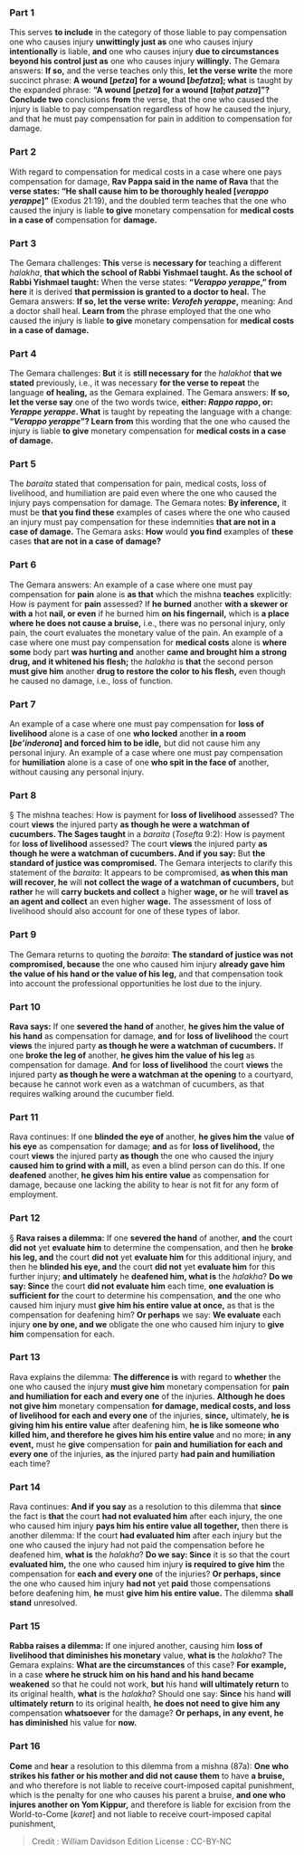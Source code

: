 
### Part 1
This serves <b>to include</b> in the category of those liable to pay compensation one who causes injury <b>unwittingly just as</b> one who causes injury <b>intentionally</b> is liable, <b>and</b> one who causes injury <b>due to circumstances beyond his control just as</b> one who causes injury <b>willingly.</b> The Gemara answers: <b>If so,</b> and the verse teaches only this, <b>let the verse write</b> the more succinct phrase: <b>A wound [<i>petza</i>] for a wound [<i>befatza</i>]; what</b> is taught by the expanded phrase: <b>“A wound [<i>petza</i>] for a wound [<i>taḥat patza</i>]”? Conclude two</b> conclusions <b>from</b> the verse, that the one who caused the injury is liable to pay compensation regardless of how he caused the injury, and that he must pay compensation for pain in addition to compensation for damage.

### Part 2
With regard to compensation for medical costs in a case where one pays compensation for damage, <b>Rav Pappa said in the name of Rava</b> that the <b>verse states: “He shall cause him to be thoroughly healed [<i>verappo yerappe</i>]”</b> (Exodus 21:19), and the doubled term teaches that the one who caused the injury is liable <b>to give</b> monetary compensation for <b>medical costs in a case of</b> compensation for <b>damage.</b>

### Part 3
The Gemara challenges: <b>This</b> verse is <b>necessary for</b> teaching a different <i>halakha</i>, <b>that which the school of Rabbi Yishmael taught. As the school of Rabbi Yishmael taught:</b> When the verse states: <b>“<i>Verappo yerappe</i>,” from here</b> it is derived <b>that permission is granted to a doctor to heal.</b> The Gemara answers: <b>If so, let the verse write: <i>Verofeh yerappe</i>,</b> meaning: And a doctor shall heal. <b>Learn from</b> the phrase employed that the one who caused the injury is liable <b>to give</b> monetary compensation for <b>medical costs in a case of damage.</b>

### Part 4
The Gemara challenges: <b>But</b> it is <b>still necessary for</b> the <i>halakhot</i> <b>that we stated</b> previously, i.e., it was necessary <b>for the verse to repeat</b> the language <b>of healing,</b> as the Gemara explained. The Gemara answers: <b>If so, let the verse say</b> one of the two words twice, <b>either: <i>Rappo rappo</i>, or: <i>Yerappe yerappe</i>. What</b> is taught by repeating the language with a change: <b>“<i>Verappo yerappe</i>”? Learn from</b> this wording that the one who caused the injury is liable <b>to give</b> monetary compensation for <b>medical costs in a case of damage.</b>

### Part 5
The <i>baraita</i> stated that compensation for pain, medical costs, loss of livelihood, and humiliation are paid even where the one who caused the injury pays compensation for damage. The Gemara notes: <b>By inference,</b> it must be <b>that you find these</b> examples of cases where the one who caused an injury must pay compensation for these indemnities <b>that are not in a case of damage.</b> The Gemara asks: <b>How</b> would <b>you find</b> examples of <b>these</b> cases <b>that are not in a case of damage?</b>

### Part 6
The Gemara answers: An example of a case where one must pay compensation for <b>pain</b> alone is <b>as that</b> which the mishna <b>teaches</b> explicitly: How is payment for <b>pain</b> assessed? If <b>he burned</b> another <b>with a skewer or with a</b> hot <b>nail, or even</b> if he burned him <b>on his fingernail,</b> which is <b>a place where he does not cause a bruise,</b> i.e., there was no personal injury, only pain, the court evaluates the monetary value of the pain. An example of a case where one must pay compensation for <b>medical costs</b> alone is <b>where some</b> body part <b>was hurting and</b> another <b>came and brought him a strong drug, and it whitened his flesh;</b> the <i>halakha</i> is <b>that</b> the second person <b>must give him</b> another <b>drug to restore the color to his flesh,</b> even though he caused no damage, i.e., loss of function.

### Part 7
An example of a case where one must pay compensation for <b>loss of livelihood</b> alone is a case of one <b>who locked</b> another <b>in a room [<i>be’inderona</i>] and forced him to be idle,</b> but did not cause him any personal injury. An example of a case where one must pay compensation for <b>humiliation</b> alone is a case of one <b>who spit in the face of</b> another, without causing any personal injury.

### Part 8
§ The mishna teaches: How is payment for <b>loss of livelihood</b> assessed? The court <b>views</b> the injured party <b>as though he were a watchman of cucumbers. The Sages taught</b> in a <i>baraita</i> (<i>Tosefta</i> 9:2): How is payment for <b>loss of livelihood</b> assessed? The court <b>views</b> the injured party <b>as though he were a watchman of cucumbers. And if you say:</b> But <b>the standard of justice was compromised.</b> The Gemara interjects to clarify this statement of the <i>baraita</i>: It appears to be compromised, <b>as when this man will recover, he</b> will <b>not collect the wage of a watchman of cucumbers,</b> but <b>rather</b> he will <b>carry buckets and collect</b> a higher <b>wage, or</b> he will <b>travel as an agent and collect</b> an even higher <b>wage.</b> The assessment of loss of livelihood should also account for one of these types of labor.

### Part 9
The Gemara returns to quoting the <i>baraita</i>: <b>The standard of justice was not compromised, because</b> the one who caused him injury <b>already gave him the value of his hand or the value of his leg,</b> and that compensation took into account the professional opportunities he lost due to the injury.

### Part 10
<b>Rava says:</b> If one <b>severed the hand of</b> another, <b>he gives him the value of his hand</b> as compensation for damage, <b>and</b> for <b>loss of livelihood</b> the court <b>views</b> the injured party <b>as though he were a watchman of cucumbers.</b> If one <b>broke the leg of</b> another, <b>he gives him the value of his leg</b> as compensation for damage. <b>And</b> for <b>loss of livelihood</b> the court <b>views</b> the injured party <b>as though he were a watchman at the opening</b> to a courtyard, because he cannot work even as a watchman of cucumbers, as that requires walking around the cucumber field.

### Part 11
Rava continues: If one <b>blinded the eye of</b> another, <b>he gives him the</b> value <b>of his eye</b> as compensation for damage; <b>and</b> as for <b>loss of livelihood,</b> the court <b>views</b> the injured party <b>as though</b> the one who caused the injury <b>caused him to grind with a mill,</b> as even a blind person can do this. If one <b>deafened</b> another, <b>he gives him his entire value</b> as compensation for damage, because one lacking the ability to hear is not fit for any form of employment.

### Part 12
§ <b>Rava raises a dilemma:</b> If one <b>severed the hand</b> of another, <b>and</b> the court <b>did not</b> yet <b>evaluate him</b> to determine the compensation, and then he <b>broke his leg, and</b> the court <b>did not</b> yet <b>evaluate him</b> for this additional injury, and then he <b>blinded his eye, and</b> the court <b>did not</b> yet <b>evaluate him</b> for this further injury; <b>and ultimately</b> he <b>deafened him, what is</b> the <i>halakha</i>? <b>Do we say: Since</b> the court <b>did not evaluate him</b> each time, <b>one evaluation is sufficient for</b> the court to determine his compensation, <b>and</b> the one who caused him injury must <b>give him his entire value at once,</b> as that is the compensation for deafening him? <b>Or perhaps</b> we say: <b>We evaluate</b> each injury <b>one by one, and we</b> obligate the one who caused him injury to <b>give him</b> compensation for each.

### Part 13
Rava explains the dilemma: <b>The difference is</b> with regard to <b>whether</b> the one who caused the injury <b>must give him</b> monetary compensation for <b>pain and humiliation for each and every one</b> of the injuries. <b>Although he does not give him</b> monetary compensation <b>for damage, medical costs, and loss of livelihood for each and every one</b> of the injuries, <b>since,</b> ultimately, <b>he is giving him his entire value</b> after deafening him, <b>he is like someone who killed him, and therefore he gives him his entire value</b> and no more; <b>in any event,</b> must he <b>give</b> compensation for <b>pain and humiliation for each and every one</b> of the injuries, <b>as</b> the injured party <b>had pain and humiliation</b> each time?

### Part 14
Rava continues: <b>And if you say</b> as a resolution to this dilemma that <b>since</b> the fact is <b>that</b> the court <b>had not evaluated him</b> after each injury, the one who caused him injury <b>pays him his entire value all together,</b> then there is another dilemma: If the court <b>had evaluated him</b> after each injury but the one who caused the injury had not paid the compensation before he deafened him, <b>what is</b> the <i>halakha</i>? <b>Do we say: Since</b> it is so that the court <b>evaluated him,</b> the one who caused him injury <b>is required to give him</b> the compensation for <b>each and every one</b> of the injuries? <b>Or perhaps, since</b> the one who caused him injury <b>had not</b> yet <b>paid</b> those compensations before deafening him, <b>he</b> must <b>give him his entire value.</b> The dilemma <b>shall stand</b> unresolved.

### Part 15
<b>Rabba raises a dilemma:</b> If one injured another, causing him <b>loss of livelihood that diminishes his monetary</b> value, <b>what is</b> the <i>halakha</i>? The Gemara explains: <b>What are the circumstances</b> of this case? <b>For example,</b> in a case <b>where he struck him on his hand and his hand became weakened</b> so that he could not work, <b>but</b> his hand <b>will ultimately return</b> to its original health, <b>what</b> is the <i>halakha</i>? Should one say: <b>Since</b> his hand <b>will ultimately return</b> to its original health, <b>he does not need to give him any</b> compensation <b>whatsoever</b> for the damage? <b>Or perhaps, in any event, he has diminished</b> his value for <b>now.</b>

### Part 16
<b>Come</b> and <b>hear</b> a resolution to this dilemma from a mishna (87a): <b>One who strikes his father or his mother and did not cause them</b> to have <b>a bruise,</b> and who therefore is not liable to receive court-imposed capital punishment, which is the penalty for one who causes his parent a bruise, <b>and one who injures another on Yom Kippur,</b> and therefore is liable for excision from the World-to-Come [<i>karet</i>] and not liable to receive court-imposed capital punishment,

>Credit : William Davidson Edition
>License : CC-BY-NC